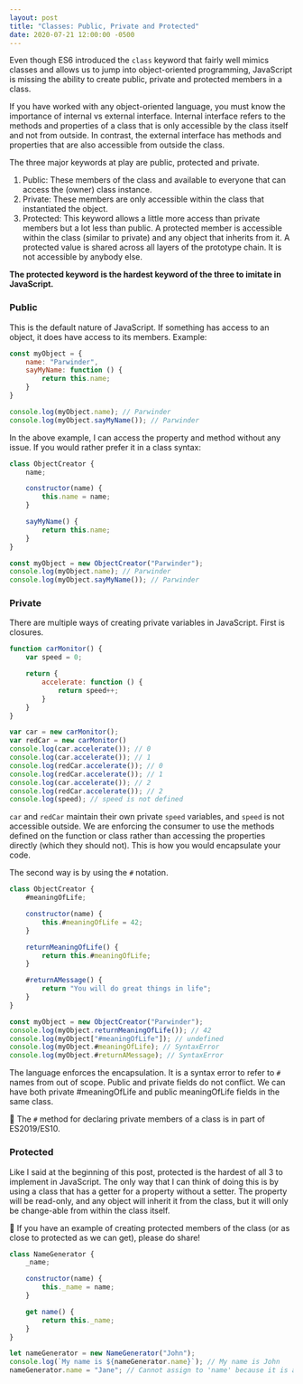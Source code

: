 ```yaml
---
layout: post
title: "Classes: Public, Private and Protected"
date: 2020-07-21 12:00:00 -0500
---
```


Even though ES6 introduced the `class` keyword that fairly well mimics classes and allows us to jump into object-oriented programming, JavaScript is missing the ability to create public, private and protected members in a class.

If you have worked with any object-oriented language, you must know the importance of internal vs external interface. Internal interface refers to the methods and properties of a class that is only accessible by the class itself and not from outside. In contrast, the external interface has methods and properties that are also accessible from outside the class.

The three major keywords at play are public, protected and private.

1. Public: These members of the class and available to everyone that can access the (owner) class instance.
2. Private: These members are only accessible within the class that instantiated the object.
3. Protected: This keyword allows a little more access than private members but a lot less than public. A protected member is accessible within the class (similar to private) and any object that inherits from it. A protected value is shared across all layers of the prototype chain. It is not accessible by anybody else.

**The protected keyword is the hardest keyword of the three to imitate in JavaScript.**

### Public

This is the default nature of JavaScript. If something has access to an object, it does have access to its members. Example:

```javascript
const myObject = {
    name: "Parwinder",
    sayMyName: function () {
        return this.name;
    }
}

console.log(myObject.name); // Parwinder
console.log(myObject.sayMyName()); // Parwinder
```

In the above example, I can access the property and method without any issue. If you would rather prefer it in a class syntax:

```javascript
class ObjectCreator {
    name;

    constructor(name) {
        this.name = name;
    }

    sayMyName() {
        return this.name;
    }
}

const myObject = new ObjectCreator("Parwinder");
console.log(myObject.name); // Parwinder
console.log(myObject.sayMyName()); // Parwinder
```

### Private

There are multiple ways of creating private variables in JavaScript. First is closures.


```javascript
function carMonitor() {
    var speed = 0;

    return {
        accelerate: function () {
            return speed++;
        }
    }
}

var car = new carMonitor();
var redCar = new carMonitor()
console.log(car.accelerate()); // 0
console.log(car.accelerate()); // 1
console.log(redCar.accelerate()); // 0
console.log(redCar.accelerate()); // 1
console.log(car.accelerate()); // 2
console.log(redCar.accelerate()); // 2
console.log(speed); // speed is not defined
```

`car` and `redCar` maintain their own private `speed` variables, and `speed` is not accessible outside. We are enforcing the consumer to use the methods defined on the function or class rather than accessing the properties directly (which they should not). This is how you would encapsulate your code.

The second way is by using the `#` notation.

```javascript
class ObjectCreator {
    #meaningOfLife;

    constructor(name) {
        this.#meaningOfLife = 42;
    }

    returnMeaningOfLife() {
        return this.#meaningOfLife;
    }

    #returnAMessage() {
        return "You will do great things in life";
    }
}

const myObject = new ObjectCreator("Parwinder");
console.log(myObject.returnMeaningOfLife()); // 42
console.log(myObject["#meaningOfLife"]); // undefined
console.log(myObject.#meaningOfLife); // SyntaxError
console.log(myObject.#returnAMessage); // SyntaxError
```

The language enforces the encapsulation. It is a syntax error to refer to `#` names from out of scope. Public and private fields do not conflict. We can have both private #meaningOfLife and public meaningOfLife fields in the same class.

🚨 The `#` method for declaring private members of a class is in part of ES2019/ES10.

### Protected

Like I said at the beginning of this post, protected is the hardest of all 3 to implement in JavaScript. The only way that I can think of doing this is by using a class that has a getter for a property without a setter. The property will be read-only, and any object will inherit it from the class, but it will only be change-able from within the class itself.

🙏 If you have an example of creating protected members of the class (or as close to protected as we can get), please do share!

```javascript
class NameGenerator {
    _name;

    constructor(name) {
        this._name = name;
    }

    get name() {
        return this._name;
    }
}

let nameGenerator = new NameGenerator("John");
console.log(`My name is ${nameGenerator.name}`); // My name is John
nameGenerator.name = "Jane"; // Cannot assign to 'name' because it is a read-only property.
```
